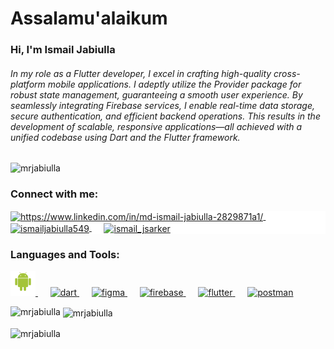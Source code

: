 <h1 align="left">Assalamu'alaikum</h1>
<h3 align="left">Hi, I'm Ismail Jabiulla</h3>

<h6 align="left">In my role as a Flutter developer, I excel in crafting high-quality cross-platform mobile applications. I adeptly utilize the Provider package for robust state management, guaranteeing a smooth user experience. By seamlessly integrating Firebase services, I enable real-time data storage, secure authentication, and efficient backend operations. This results in the development of scalable, responsive applications—all achieved with a unified codebase using Dart and the Flutter framework.</h6>

<p align="left"> <img src="https://komarev.com/ghpvc/?username=mrjabiulla&label=Profile%20views&color=0e75b6&style=flat" alt="mrjabiulla" /> </p>

<h3 align="left">Connect with me:</h3>
<p align="left" style="background-color: white;">
  <a href="https://www.linkedin.com/in/mr-jabiulla/" target="blank">
    <img align="center" src="https://raw.githubusercontent.com/rahuldkjain/github-profile-readme-generator/master/src/images/icons/Social/linked-in-alt.svg" alt="https://www.linkedin.com/in/md-ismail-jabiulla-2829871a1/" height="30" width="40" />
  </a>
  &nbsp;&nbsp;&nbsp;&nbsp;
  <a href="https://fb.com/mrjabiulla34" target="blank">
    <img align="center" src="https://raw.githubusercontent.com/rahuldkjain/github-profile-readme-generator/master/src/images/icons/Social/facebook.svg" alt="ismailjabiulla549" height="30" width="40" />
  </a>
  &nbsp;&nbsp;&nbsp;&nbsp;
  <a href="https://instagram.com/mrjabiulla34" target="blank">
    <img align="center" src="https://raw.githubusercontent.com/rahuldkjain/github-profile-readme-generator/master/src/images/icons/Social/instagram.svg" alt="ismail_jsarker" height="30" width="40" />
  </a>
</p>


<h3 align="left">Languages and Tools:</h3>
<p align="left">
  <a href="https://developer.android.com" target="_blank" rel="noreferrer">
    <img src="https://raw.githubusercontent.com/devicons/devicon/master/icons/android/android-original-wordmark.svg" alt="android" width="40" height="40"/>
  </a>
  &nbsp;&nbsp;&nbsp;&nbsp;
  <a href="https://dart.dev" target="_blank" rel="noreferrer">
    <img src="https://www.vectorlogo.zone/logos/dartlang/dartlang-icon.svg" alt="dart" width="40" height="40"/>
  </a>
  &nbsp;&nbsp;&nbsp;&nbsp;
  <a href="https://www.figma.com/" target="_blank" rel="noreferrer">
    <img src="https://www.vectorlogo.zone/logos/figma/figma-icon.svg" alt="figma" width="40" height="40"/>
  </a>
  &nbsp;&nbsp;&nbsp;&nbsp;
  <a href="https://firebase.google.com/" target="_blank" rel="noreferrer">
    <img src="https://www.vectorlogo.zone/logos/firebase/firebase-icon.svg" alt="firebase" width="40" height="40"/>
  </a>
  &nbsp;&nbsp;&nbsp;&nbsp;
  <a href="https://flutter.dev" target="_blank" rel="noreferrer">
    <img src="https://www.vectorlogo.zone/logos/flutterio/flutterio-icon.svg" alt="flutter" width="40" height="40"/>
  </a>
  &nbsp;&nbsp;&nbsp;&nbsp;
  <a href="https://postman.com" target="_blank" rel="noreferrer">
    <img src="https://www.vectorlogo.zone/logos/getpostman/getpostman-icon.svg" alt="postman" width="40" height="40"/>
  </a>
</p>


<p><img align="left" src="https://github-readme-stats.vercel.app/api/top-langs?username=mrjabiulla&show_icons=true&locale=en&layout=compact" alt="mrjabiulla" /></p>

<p>&nbsp;<img align="center" src="https://github-readme-stats.vercel.app/api?username=mrjabiulla&show_icons=true&locale=en" alt="mrjabiulla" /></p>

<p><img align="center" src="https://github-readme-streak-stats.herokuapp.com/?user=mrjabiulla&" alt="mrjabiulla" /></p>
